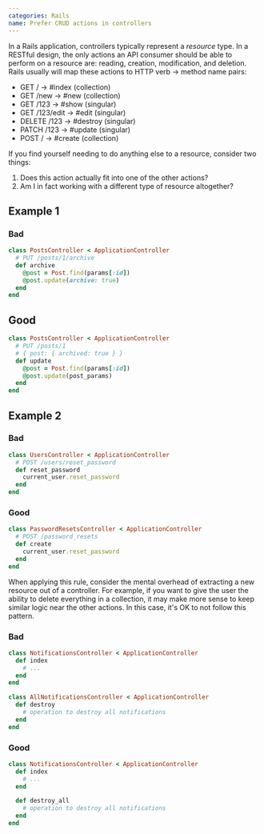 ```yaml
---
categories: Rails
name: Prefer CRUD actions in controllers
---
```


In a Rails application, controllers typically represent a _resource_ type. In a RESTful design, the only actions an API consumer should be able to perform on a resource are: reading, creation, modification, and deletion. Rails usually will map these actions to HTTP verb -> method name pairs:

* GET / -> #index (collection)
* GET /new -> #new (collection)
* GET /123 -> #show (singular)
* GET /123/edit -> #edit (singular)
* DELETE /123 -> #destroy (singular)
* PATCH /123 -> #update (singular)
* POST / -> #create (collection)

If you find yourself needing to do anything else to a resource, consider two things:

1. Does this action actually fit into one of the other actions?
1. Am I in fact working with a different type of resource altogether?


## Example 1

### Bad

````ruby
class PostsController < ApplicationController
  # PUT /posts/1/archive
  def archive
    @post = Post.find(params[:id])
    @post.update(archive: true)
  end
end
````

## Good

````ruby
class PostsController < ApplicationController
  # PUT /posts/1
  # { post: { archived: true } }
  def update
    @post = Post.find(params[:id])
    @post.update(post_params)
  end
end
````
## Example 2
### Bad

````ruby
class UsersController < ApplicationController
  # POST /users/reset_password
  def reset_password
    current_user.reset_password
  end
end
````

### Good

````ruby
class PasswordResetsController < ApplicationController
  # POST /password_resets
  def create
    current_user.reset_password
  end
end
````

When applying this rule, consider the mental overhead of extracting a new resource out of a controller. For example, if
you want to give the user the ability to delete everything in a collection, it may make more sense to keep similar
logic near the other actions. In this case, it's OK to not follow this pattern.

### Bad

````ruby
class NotificationsController < ApplicationController
  def index
    # ...
  end
end

class AllNotificationsController < ApplicationController
  def destroy
    # operation to destroy all notifications
  end
end
````

### Good

````ruby
class NotificationsController < ApplicationController
  def index
    # ...
  end

  def destroy_all
    # operation to destroy all notifications
  end
end
````
